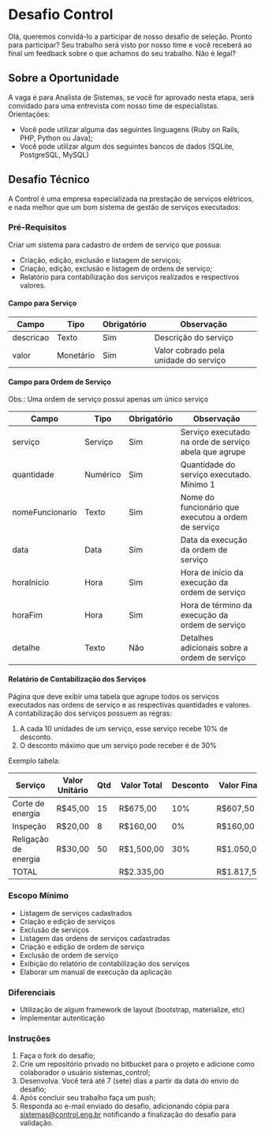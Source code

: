 # Desafio Control
Olá, queremos convidá-lo a participar de nosso desafio de seleção. Pronto para participar? Seu trabalho será visto por nosso time e você receberá ao final um feedback sobre o que achamos do seu trabalho. Não é legal?

## Sobre a Oportunidade
A vaga é para Analista de Sistemas, se você for aprovado nesta etapa, será convidado para uma entrevista com nosso time de especialistas. Orientações:

* Você pode utilizar alguma das seguintes linguagens (Ruby on Rails, PHP, Python ou Java);
* Você pode utilizar algum dos seguintes bancos de dados (SQLite, PostgreSQL, MySQL)

## Desafio Técnico
A Control é uma empresa especializada na prestação de serviços elétricos, e nada melhor que um bom sistema de gestão de serviços executados:

### Pré-Requisitos
Criar um sistema para cadastro de ordem de serviço que possua:

* Criação, edição, exclusão e listagem de serviços;
* Criação, edição, exclusão e listagem de ordens de serviço;
* Relatório para contabilização dos serviços realizados e respectivos valores.

#### Campo para Serviço
| Campo   | Tipo    | Obrigatório | Observação |
| --------|---------|-------|-------|
| descricao | Texto   |  Sim | Descrição do serviço |
| valor | Monetário   |  Sim | Valor cobrado pela unidade do serviço |


#### Campo para Ordem de Serviço
Obs.: Uma ordem de serviço possui apenas um único serviço

| Campo           | Tipo     | Obrigatório | Observação |
| -------- |--------- |------- |------- |
| serviço         | Serviço  | Sim         | Serviço executado na orde de serviço abela que agrupe |
| quantidade      | Numérico | Sim         | Quantidade do serviço executado. Mínimo 1 |
| nomeFuncionario | Texto    | Sim         | Nome do funcionário que executou a ordem de serviço |
| data            | Data     | Sim         | Data da execução da ordem de serviço |
| horaInicio      | Hora     | Sim         | Hora de início da execução da ordem de serviço |
| horaFim         | Hora     | Sim         | Hora de término da execução da ordem de serviço |
| detalhe         | Texto    | Não         | Detalhes adicionais sobre a ordem de serviço |


#### Relatório de Contabilização dos Serviços
Página que deve exibir uma tabela que agrupe todos os serviços executados nas ordens de serviço e as respectivas quantidades e valores. 
A contabilização dos serviços possuem as regras:

1. A cada 10 unidades de um serviço, esse serviço recebe 10% de desconto.
2. O desconto máximo que um serviço pode receber é de 30%

Exemplo tabela:

| Serviço | Valor Unitário | Qtd | Valor Total | Desconto | Valor Final|
| -------- |--------- |------- |------- |------- |------- |
| Corte de energia     | R$45,00 | 15 |   R$675,00 | 10% |   R$607,50 |
| Inspeção             | R$20,00 |  8 |   R$160,00 |  0% |   R$160,00 |
| Religação de energia | R$30,00 | 50 | R$1,500,00 | 30% | R$1.050,00 |
| TOTAL                |         |    | R$2.335,00 |     | R$1.817,50 |


### Escopo Mínimo

* Listagem de serviços cadastrados
* Criação e edição de serviços
* Exclusão de serviços
* Listagem das ordens de serviços cadastradas
* Criação e edição de ordem de serviço
* Exclusão de ordem de serviço
* Exibição do relatório de contabilização dos serviços
* Elaborar um manual de execução da aplicação


### Diferenciais

* Utilização de algum framework de layout (bootstrap, materialize, etc)
* Implementar autenticação


### Instruções

1. Faça o fork do desafio;
2. Crie um repositório privado no bitbucket para o projeto e adicione como colaborador o usuário sistemas_control;
3. Desenvolva. Você terá até 7 (sete) dias a partir da data do envio do desafio; 
4. Após concluir seu trabalho faça um push; 
5. Responda ao e-mail enviado do desafio, adicionando cópia para sistemas@control.eng.br notificando a finalização do desafio para validação.

